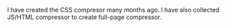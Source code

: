 I have created the CSS compresor many months ago. I have also collected JS/HTML compressor to create full-page compressor.
